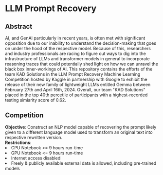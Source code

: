 # LLM Prompt Recovery
<h2>Abstract</h2>
AI, and GenAI particularly in recent years, is often met with significant opposition due to our inability to understand the decision-making that goes on under the hood of the respective model. Because of this, researchers and industry professionals are racing to figure out ways to dig into the infrastructure of LLMs and transformer models in general to incorporate reasoning traces that could potentially shed light on how we can unravel the black box inner-workings of AI. This repository contains the efforts of the team KAD Solutions in the LLM Prompt Recovery Machine Learning Competition hosted by Kaggle in partnership with Google to exhibit the release of their new family of lightweight LLMs entitled Gemma between February 27th and April 16th, 2024. Overall, our team "KAD Solutions" placed in the top 40th percetile of participants with a highest-recorded testing simiarity score of 0.62. <br>

<h2>Competition</h2>
<strong>Objective</strong>: Construct an NLP model capable of recovering the prompt likely given to a different language model used to transform an original text into respective rewritten version. <br>
<strong>Restrictions</strong>:
<li>CPU Notebook <= 9 hours run-time </li>
<li>GPU Notebook <= 9 hours run-time</li>
<li>Internet access disabled</li>
<li>Freely & publicly available external data is allowed, including pre-trained models</li>


